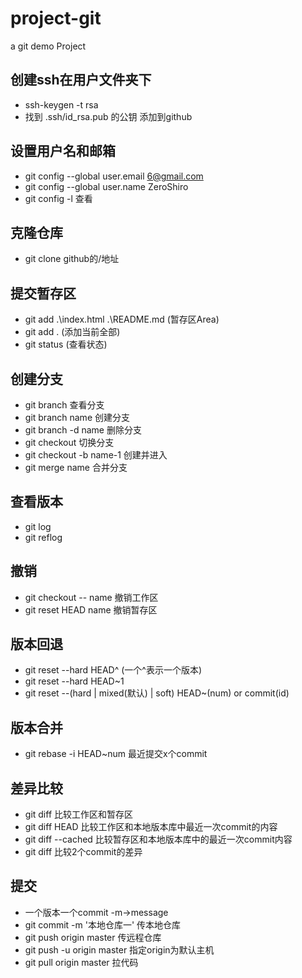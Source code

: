 # project-git
a git demo Project

## 创建ssh在用户文件夹下
- ssh-keygen -t rsa 
- 找到 .ssh/id_rsa.pub 的公钥 添加到github

## 设置用户名和邮箱
- git config --global user.email 6@gmail.com
- git config --global user.name ZeroShiro
- git config -l  查看

## 克隆仓库
- git clone github的/地址

## 提交暂存区
- git add .\index.html .\README.md  (暂存区Area)
- git add .  (添加当前全部)
- git status (查看状态)

## 创建分支
- git branch             查看分支
- git branch name        创建分支
- git branch -d name     删除分支
- git checkout           切换分支
- git checkout -b name-1 创建并进入
- git merge name         合并分支

## 查看版本
- git log 
- git reflog

## 撤销
- git checkout -- name  撤销工作区
- git reset HEAD name   撤销暂存区

## 版本回退
- git reset --hard HEAD^     (一个^表示一个版本)
- git reset --hard HEAD~1   
- git reset --(hard | mixed(默认) | soft)  HEAD~(num) or commit(id)

## 版本合并
- git rebase -i HEAD~num 最近提交x个commit

## 差异比较
- git diff                         比较工作区和暂存区
- git diff HEAD                    比较工作区和本地版本库中最近一次commit的内容
- git diff --cached                比较暂存区和本地版本库中的最近一次commit内容
- git diff <commit-id> <commit-id> 比较2个commit的差异

## 提交
-  一个版本一个commit -m->message
-  git commit -m '本地仓库一' 传本地仓库
-  git push  origin master   传远程仓库
-  git push -u origin master 指定origin为默认主机 
-  git pull origin master 拉代码


